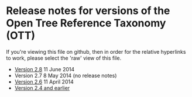 # Release notes for versions of the Open Tree Reference Taxonomy (OTT)

If you're viewing this file on github, then in order for the relative
hyperlinks to work, please select the 'raw' view of this file.

* [Version 2.8](ott2.8.md) 11 June 2014
* Version 2.7 8 May 2014 (no release notes)
* [Version 2.6](ott2.6.md) 11 April 2014
* [Version 2.4 and earlier](https://github.com/OpenTreeOfLife/reference-taxonomy/wiki/Release-notes---deprecated)


